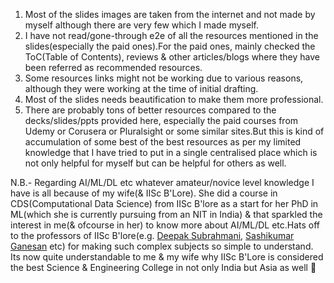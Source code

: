1) Most of the slides images are taken from the internet and not made by myself although there are very few which I made myself.
2) I have not read/gone-through e2e of all the resources mentioned in the slides(especially the paid ones).For the paid ones, mainly checked the ToC(Table of Contents), reviews & other articles/blogs where they have been referred as recommended resources.
3) Some resources links might not be working due to various reasons, although they were working at the time of initial drafting.
4) Most of the slides needs beautification to make them more professional.
5) There are probably tons of better resources compared to the decks/slides/ppts provided here, especially the paid courses from Udemy or Corusera or Pluralsight or some similar sites.But this is kind of accumulation of some best of the best resources as per my limited knowledge that I have tried to put in a single centralised place which is not only helpful for myself but can be helpful for others as well.



N.B.- Regarding AI/ML/DL etc whatever amateur/novice level knowledge I have is all because of my wife(& IISc B'Lore). She did a course in CDS(Computational Data Science) from IISc B'lore as a start for her PhD in ML(which she is currently pursuing from an NIT in India) & that sparkled the interest in me(& ofcourse in her) to know more about AI/ML/DL etc.Hats off to the professors of IISc B'lore(e.g. [Deepak Subrahmani](https://www.linkedin.com/in/deepaknsubramani?utm_source=share&utm_campaign=share_via&utm_content=profile&utm_medium=ios_app), [Sashikumar Ganesan](https://www.linkedin.com/in/sashikumaar?utm_source=share&utm_campaign=share_via&utm_content=profile&utm_medium=ios_app) etc) for making such complex subjects so simple to understand. Its now quite understandable to me & my wife why IISc B'Lore is considered the best Science & Engineering College in not only India but Asia as well 🙏

